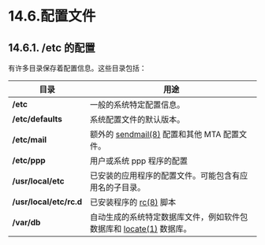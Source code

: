 # 14.6.配置文件

## 14.6.1. **/etc** 的配置

有许多目录保存着配置信息。这些目录包括：

| 目录                    | 用途                                                                                                                                          |
| ----------------------- | --------------------------------------------------------------------------------------------------------------------------------------------- |
| **/etc**                | 一般的系统特定配置信息。                                                                                                                      |
| **/etc/defaults**       | 系统配置文件的默认版本。                                                                                                                      |
| **/etc/mail**           | 额外的 [sendmail(8)](https://www.freebsd.org/cgi/man.cgi?query=sendmail&sektion=8&format=html) 配置和其他 MTA 配置文件。                      |
| **/etc/ppp**            | 用户或系统 ppp 程序的配置                                                                                                                     |
| **/usr/local/etc**      | 已安装的应用程序的配置文件。可能包含有应用名的子目录。                                                                                        |
| **/usr/local/etc/rc.d** | 已安装程序的 [rc(8)](https://www.freebsd.org/cgi/man.cgi?query=rc&sektion=8&format=html) 脚本                                                 |
| **/var/db**             | 自动生成的系统特定数据库文件，例如软件包数据库和 [locate(1)](https://www.freebsd.org/cgi/man.cgi?query=locate&sektion=1&format=html) 数据库。 |
